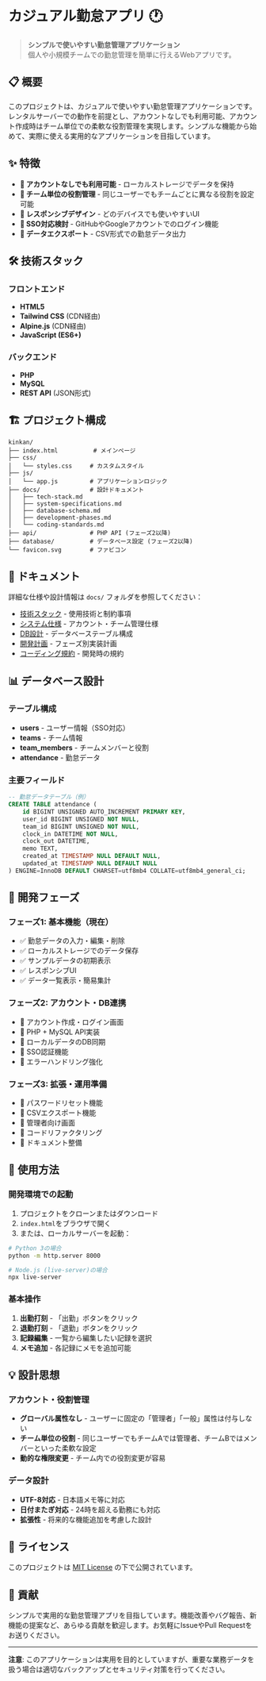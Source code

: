 # カジュアル勤怠アプリ 🕐

> **シンプルで使いやすい勤怠管理アプリケーション**  
> 個人や小規模チームでの勤怠管理を簡単に行えるWebアプリです。

## 📋 概要

このプロジェクトは、カジュアルで使いやすい勤怠管理アプリケーションです。レンタルサーバーでの動作を前提とし、アカウントなしでも利用可能、アカウント作成時はチーム単位での柔軟な役割管理を実現します。シンプルな機能から始めて、実際に使える実用的なアプリケーションを目指しています。

## ✨ 特徴

- **🚀 アカウントなしでも利用可能** - ローカルストレージでデータを保持
- **👥 チーム単位の役割管理** - 同じユーザーでもチームごとに異なる役割を設定可能
- **📱 レスポンシブデザイン** - どのデバイスでも使いやすいUI
- **🔐 SSO対応検討** - GitHubやGoogleアカウントでのログイン機能
- **💾 データエクスポート** - CSV形式での勤怠データ出力

## 🛠️ 技術スタック

### フロントエンド

- **HTML5**
- **Tailwind CSS** (CDN経由)
- **Alpine.js** (CDN経由)
- **JavaScript (ES6+)**

### バックエンド

- **PHP**
- **MySQL**
- **REST API** (JSON形式)

## 🏗️ プロジェクト構成

```text
kinkan/
├── index.html          # メインページ
├── css/
│   └── styles.css     # カスタムスタイル
├── js/
│   └── app.js         # アプリケーションロジック
├── docs/              # 設計ドキュメント
│   ├── tech-stack.md
│   ├── system-specifications.md
│   ├── database-schema.md
│   ├── development-phases.md
│   └── coding-standards.md
├── api/               # PHP API (フェーズ2以降)
├── database/          # データベース設定 (フェーズ2以降)
└── favicon.svg        # ファビコン
```

## 📖 ドキュメント

詳細な仕様や設計情報は `docs/` フォルダを参照してください：

- [技術スタック](./docs/tech-stack.md) - 使用技術と制約事項
- [システム仕様](./docs/system-specifications.md) - アカウント・チーム管理仕様
- [DB設計](./docs/database-schema.md) - データベーステーブル構成
- [開発計画](./docs/development-phases.md) - フェーズ別実装計画
- [コーディング規約](./docs/coding-standards.md) - 開発時の規約

## 📊 データベース設計

### テーブル構成

- **users** - ユーザー情報（SSO対応）
- **teams** - チーム情報
- **team_members** - チームメンバーと役割
- **attendance** - 勤怠データ

### 主要フィールド

```sql
-- 勤怠データテーブル（例）
CREATE TABLE attendance (
    id BIGINT UNSIGNED AUTO_INCREMENT PRIMARY KEY,
    user_id BIGINT UNSIGNED NOT NULL,
    team_id BIGINT UNSIGNED NOT NULL,
    clock_in DATETIME NOT NULL,
    clock_out DATETIME,
    memo TEXT,
    created_at TIMESTAMP NULL DEFAULT NULL,
    updated_at TIMESTAMP NULL DEFAULT NULL
) ENGINE=InnoDB DEFAULT CHARSET=utf8mb4 COLLATE=utf8mb4_general_ci;
```

## 🚀 開発フェーズ

### フェーズ1: 基本機能（現在）

- ✅ 勤怠データの入力・編集・削除
- ✅ ローカルストレージでのデータ保存
- ✅ サンプルデータの初期表示
- ✅ レスポンシブUI
- ✅ データ一覧表示・簡易集計

### フェーズ2: アカウント・DB連携

- 🔲 アカウント作成・ログイン画面
- 🔲 PHP + MySQL API実装
- 🔲 ローカルデータのDB同期
- 🔲 SSO認証機能
- 🔲 エラーハンドリング強化

### フェーズ3: 拡張・運用準備

- 🔲 パスワードリセット機能
- 🔲 CSVエクスポート機能
- 🔲 管理者向け画面
- 🔲 コードリファクタリング
- 🔲 ドキュメント整備

## 🎯 使用方法

### 開発環境での起動

1. プロジェクトをクローンまたはダウンロード
2. `index.html`をブラウザで開く
3. または、ローカルサーバーを起動：

```bash
# Python 3の場合
python -m http.server 8000

# Node.js (live-server)の場合
npx live-server
```

### 基本操作

1. **出勤打刻** - 「出勤」ボタンをクリック
2. **退勤打刻** - 「退勤」ボタンをクリック
3. **記録編集** - 一覧から編集したい記録を選択
4. **メモ追加** - 各記録にメモを追加可能

## 💡 設計思想

### アカウント・役割管理

- **グローバル属性なし** - ユーザーに固定の「管理者」「一般」属性は付与しない
- **チーム単位の役割** - 同じユーザーでもチームAでは管理者、チームBではメンバーといった柔軟な設定
- **動的な権限変更** - チーム内での役割変更が容易

### データ設計

- **UTF-8対応** - 日本語メモ等に対応
- **日付またぎ対応** - 24時を超える勤務にも対応
- **拡張性** - 将来的な機能追加を考慮した設計

## 📝 ライセンス

このプロジェクトは [MIT License](LICENSE) の下で公開されています。

## 🤝 貢献

シンプルで実用的な勤怠管理アプリを目指しています。機能改善やバグ報告、新機能の提案など、あらゆる貢献を歓迎します。お気軽にIssueやPull Requestをお送りください。

---

**注意**: このアプリケーションは実用を目的としていますが、重要な業務データを扱う場合は適切なバックアップとセキュリティ対策を行ってください。
